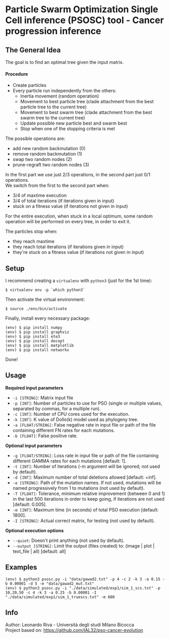 # Particle Swarm Optimization Single Cell inference (PSOSC) tool - Cancer progression inference


## The General Idea
The goal is to find an optimal tree given the input matrix.

#### Procedure
  - Create particles
  - Every particle run independently from the others:
      - Inertia movement (random operation)
      - Movement to best particle tree (clade attachment from the best particle tree to the current tree)
      - Movement to best swarm tree (clade attachment from the best swarm tree to the current tree)
      - Update possible new particle best and swarm best
      - Stop when one of the stopping criteria is met

The possible operations are:
  - add new random backmutation (0)
  - remove random backmutation (1)
  - swap two random nodes (2)
  - prune-regraft two random nodes (3)

In the first part we use just 2/3 operations, in the second part just 0/1 operations.\
We switch from the first to the second part when:
  - 3/4 of maxtime execution
  - 3/4 of total iterations (if iterations given in input)
  - stuck on a fitness value (if iterations not given in input)

For the entire execution, when stuck in a local optimum, some random operation will be performed on every tree, in order to exit it.

The particles stop when:
  - they reach maxtime
  - they reach total iterations (if iterations given in input)
  - they're stuck on a fitness value (if iterations not given in input)


## Setup
I recommend creating a `virtualenv` with `python3` (just for the 1st time):
```shell
$ virtualenv env -p `which python3`
```

Then activate the virtual environment:
```shell
$ source ./env/bin/activate
```

Finally, install every necessary package:
```shell
(env) $ pip install numpy
(env) $ pip install graphviz
(env) $ pip install ete3
(env) $ pip install docopt
(env) $ pip install matplotlib
(env) $ pip install networkx
```

Done!


## Usage
**Required input parameters**
- `-i [STRING]`: Matrix input file
- `-p [INT]`: Number of particles to use for PSO (single or multiple values, separated by commas, for a multiple run).
- `-c [INT]`: Number of CPU cores used for the execution.
- `-k [INT]`: K value of Dollo(k) model used as phylogeny tree.
- `-a [FLOAT/STRING]`: False negative rate in input file or path of the file containing different FN rates for each mutations.
- `-b [FLOAT]`: False positive rate.

**Optional input parameters**
- `-g [FLOAT/STRING]`: Loss rate in input file or path of the file containing different GAMMA rates for each mutations [default: 1].
- `-t [INT]`: Number of iterations (-m argument will be ignored; not used by default).
- `-d [INT]`: Maximum number of total deletions allowed [default: +inf].
- `-e [STRING]`: Path of the mutation names. If not used, mutations will be named progressively from 1 to mutations (not used by default).
- `-T [FLOAT]`: Tolerance, minimum relative improvement (between 0 and 1) in the last 500 iterations in order to keep going, if iterations are not used [default: 0.005].
- `-m [INT]`: Maximum time (in seconds) of total PSO execution [default: 1800].
- `-I [STRING]`: Actual correct matrix, for testing (not used by default).

**Optional execution options**
- `--quiet`: Doesn't print anything (not used by default).
- `--output [STRING]`: Limit the output (files created) to: (image | plot | text_file | all) [default: all]


## Examples
```shell
(env) $ python3 psosc.py -i "data/gawad2.txt" -p 4 -c 2 -k 3 -a 0.15 -b 0.00001 -d 5 -e "data/gawad2_mut.txt"
(env) $ python3 psosc.py -i "./data/simulated/exp1/sim_1_scs.txt" -p 10,20,50 -c 4 -k 3 -a 0.25 -b 0.00001 -I "./data/simulated/exp1/sim_1_truescs.txt" -m 600
```


## Info
Author: Leonardo Riva - Università degli studi Milano Bicocca\
Project based on: https://github.com/IAL32/pso-cancer-evolution
